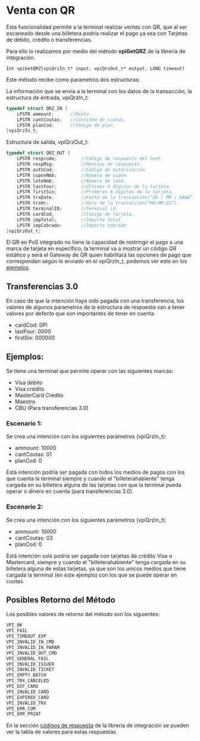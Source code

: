 # Venta con QR

Esta funcionalidad permite a la terminal realizar ventas con QR, que al ser escaneado desde una billetera podría realizar el pago ya sea con Tarjetas de débito, crédito o transferencias. 

Para ello lo realizamos por medio del método **vpiGetQRZ** de la librería de integración.

`Int vpiGetQRZ(vpiQrzIn_t* input, vpiQrzOut_t* output, LONG timeout)`

Este método recibe como parametros dos estructuras:

La información que se envia a la terminal con los datos de la transacción, la estructura de entrada, vpiQrzIn_t:

````c
typedef struct QRZ_IN {
	LPSTR ammount;      //Monto
	LPSTR cantCoutas;   //Cantidad de cuotas.
	LPSTR planCod;	    //Código de plan.	
}vpiQrzIn_t;
````

Estructura de salida, vpiQrzOut_t:
````c
typedef struct QRZ_OUT {
	LPSTR respcode;         //Código de respuesta del host.
	LPSTR respMsg;          //Mensaje de respuesta. 
	LPSTR authCod;          //Código de autorización   
	LPSTR cuponNmb;         //Número de cupón
	LPSTR loteNmb;          //Número de lote.
	LPSTR lastFour;         //Últimos 4 dígitos de la tarjeta.
	LPSTR firstSix;         //Primeros 6 dígitos de la tarjeta.
	LPSTR trxDate;          //Fecha de la transacción(“DD / MM / AAAA”).
	LPSTR trxHr;            //Hora de la transacción(“HH:MM:SS”).
	LPSTR terminalID;       //Terminal id.
	LPSTR cardCod;	        //Código de Tarjeta.
	LPSTR impTotal;	        //Importe Total
	LPSTR impCobrado;       //Importe cobrado	
}vpiQrzOut_t;
````
El QR en PoS integrado no tiene la capacidad de restringir el pago a una marca de tarjeta en específico, la terminal va a mostrar un código QR estático y será el Gateway de QR quien habilitará las opciones de pago que correspondan según lo enviado en el vpiQrzIn_t, podemos ver esto en los [ejemplos](#ejemplos). 

## Transferencias 3.0
En caso de que la intención haya sido pagada con una transferencia, los valores de algunos parametros de la estructura de respuesta van a tener valores por defecto que son importantes de tener en cuenta.
- cardCod: 0PI
- lastFour: 0000
- firstSix: 000000

## Ejemplos:

Se tiene una terminal que permite operar con las siguientes marcas:
- Visa débito
- Visa crédito
- MasterCard Crédito
- Maestro
- CBU (Para transferencias 3.0)

### Escenario 1:
Se crea una intención con los siguientes parámetros (vpiQrzIn_t):
- ammount: 10000
- cantCoutas: 01
- planCod: 0

Está intención podría ser pagada con todos los medios de pagos con los que cuenta la terminal siempre y cuando el "billeterahabiente" tenga cargada en su billetera alguna de las tarjetas con que la terminal pueda operar o dinero en cuenta (para transferencias 3.0).

### Escenario 2:
Se crea una intención con los siguientes parámetros (vpiQrzIn_t):
- ammount: 10000
- cantCoutas: 03
- planCod: 0

Está intención solo podría ser pagada con tarjetas de crédito Visa o Mastercard, siempre y cuando el "billeterahabiente" tenga cargada en su billetera alguna de estas tarjetas, ya que son los unicos medios que tiene cargada la terminal (en este ejemplo) con los que se puede operar en cuotas.

## Posibles Retorno del Método
Los posibles valores de retorno del método son los siguientes:
````c
VPI_OK
VPI_FAIL
VPI_TIMEOUT_EXP
VPI_INVALID_IN_CMD
VPI_INVALID_IN_PARAM
VPI_INVALID_OUT_CMD
VPI_GENERAL_FAIL
VPI_INVALID_ISSUER
VPI_INVALID_TICKET
VPI_EMPTY_BATCH
VPI_TRX_CANCELED
VPI_DIF_CARD
VPI_INVALID_CARD
VPI_EXPIRED_CARD
VPI_INVALID_TRX 
VPI_ERR_COM
VPI_ERR_PRINT
````
En la sección [códigos de respuesta](../Libreria/codigosRespuesta.md) de la librería de integración se pueden ver la tabla de valores para estas respuestas